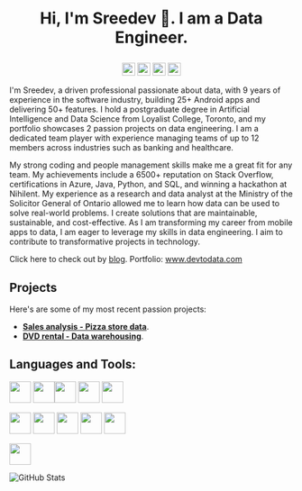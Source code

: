 # <p align="center">Hi, I'm Sreedev 👋. I am a Data Engineer.</p>

<p align="center">
    <a href="https://www.linkedin.com/in/sreedev-data-engg/"><img src="https://img.shields.io/badge/linkedin-%230077B5.svg?&style=for-the-badge&logo=linkedin&logoColor=white" height=23></a>
    <a href="mailto:sreedev.r5@gmail.com"><img src="https://img.shields.io/badge/Gmail-D14836?style=for-the-badge&logo=gmail&logoColor=white" height=23></a>
    <a href="https://devtodata.com"><img src="https://img.shields.io/badge/Portfolio-0A0A0A?style=for-the-badge&logo=About.me&logoColor=white" height=23></a>
    <a href="https://www.hackerrank.com/profile/sreedev_r5" ><img src="https://img.shields.io/badge/-Hackerrank-2EC866?style=for-the-badge&logo=HackerRank&logoColor=white" height=23></a>
</p>

I'm Sreedev, a driven professional passionate about data, with 9 years of experience in the software industry, building 25+ Android apps and delivering 50+ features. I hold a postgraduate degree in Artificial Intelligence and Data Science from Loyalist College, Toronto, and my portfolio showcases 2 passion projects on data engineering. I am a dedicated team player with experience managing teams of up to 12 members across industries such as banking and healthcare.  
  
My strong coding and people management skills make me a great fit for any team. My achievements include a 6500+ reputation on Stack Overflow, certifications in Azure, Java, Python, and SQL, and winning a hackathon at Nihilent. My experience as a research and data analyst at the Ministry of the Solicitor General of Ontario allowed me to learn how data can be used to solve real-world problems. I create solutions that are maintainable, sustainable, and cost-effective. As I am transforming my career from mobile apps to data, I am eager to leverage my skills in data engineering. I aim to contribute to transformative projects in technology.  

Click here to check out by [blog](https://medium.com/@sreedev.r5).
Portfolio: www.devtodata.com

## Projects

Here's are some of my most recent passion projects:
- **[Sales analysis - Pizza store data](https://medium.com/@sreedev.r5/pizza-sales-analysis-end-to-end-data-engineering-project-postgres-sql-python-pandas-power-bi-a20c321c4c56)**.
- **[DVD rental - Data warehousing](https://medium.com/@sreedev.r5/dvd-rental-datawarehouse-end-to-end-data-engineering-project-postgres-sql-pg-admin-draw-io-2c60f0f523bd)**.

## Languages and Tools:

 <img src="http://drive.google.com/uc?id=1-ZaXFa0F26msDp3rSP_cDG4ffqUien7v" width="38" height="38" /> <img src="https://cdn.jsdelivr.net/gh/devicons/devicon@latest/icons/python/python-original-wordmark.svg" width="38" height="38" /><img src="https://cdn.jsdelivr.net/gh/devicons/devicon@latest/icons/mysql/mysql-original-wordmark.svg" width="38" height="38"  /> <img src="https://cdn.jsdelivr.net/gh/devicons/devicon@latest/icons/postgresql/postgresql-original-wordmark.svg" width="38" height="38" /> <img src="https://cdn.jsdelivr.net/gh/devicons/devicon@latest/icons/sqlite/sqlite-original-wordmark.svg" width="38" height="38" />
 
 <img src="https://cdn.jsdelivr.net/gh/devicons/devicon@latest/icons/pandas/pandas-original-wordmark.svg" width="38" height="38" /> <img src="https://cdn.jsdelivr.net/gh/devicons/devicon@latest/icons/numpy/numpy-original-wordmark.svg" width="38" height="38" /> <img src="https://cdn.jsdelivr.net/gh/devicons/devicon@latest/icons/scikitlearn/scikitlearn-original.svg" width="38" height="38" /> <img src="https://cdn.jsdelivr.net/gh/devicons/devicon@latest/icons/matplotlib/matplotlib-plain-wordmark.svg" width="38" height="38"/> <img src="https://cdn.jsdelivr.net/gh/devicons/devicon@latest/icons/plotly/plotly-original-wordmark.svg" width="38" height="38"/>

<img src="https://cdn.jsdelivr.net/gh/devicons/devicon@latest/icons/azure/azure-plain-wordmark.svg" width="38" height="38"/>

![GitHub Stats](https://github-readme-stats.vercel.app/api?username=Sreedev&show_icons=true)

